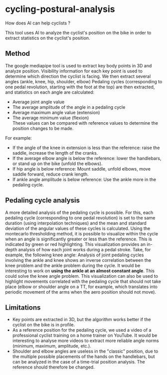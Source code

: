 # cycling-postural-analysis
How does AI can help cyclists ?

This tool uses AI to analyze the cyclist's position on the bike in order to extract statistics on the cyclist's position.  

## Method
The google mediapipe tool is used to extract key body points in 3D and analyze position. Visibility information for each key point is used to determine which direction the cyclist is facing.
We then extract several angles (ankle, knee, hip, shoulder, elbow)
Pedaling cycles (corresponding to one pedal revolution, starting with the foot at the top) are then extracted, and statistics on each angle are calculated:   
 - Average joint angle value  
 - The average amplitude of the angle in a pedaling cycle  
 - Average maximum angle value (extension)  
 - The average minimum value (flexion)  
These values can be compared with reference values to determine the position changes to be made.  


For example:  
 - If the angle of the knee in extension is less than the reference: raise the saddle, increase the length of the cranks.  
 - If the average elbow angle is below the reference: lower the handlebars, or stand up on the bike (unfold the elbows).  
 - If hip angle is below reference: Mount saddle, unfold elbows, move saddle forward, reduce crank length.  
 - If ankle angle amplitude is below reference: Use the ankle more in the pedaling cycle.  


## Pedaling cycle analysis
A more detailed analysis of the pedaling cycle is possible.
For this, each pedaling cycle (corresponding to one pedal revolution) is set to the same duration (using interpolation techniques) and the mean and standard deviation of the angular values of these cycles is calculated.
Using the montecarlo thresholding method, it is possible to visualize within the cycle when an angle is significantly greater or less than the reference. This is indicated by green or red highlighting. 
This visualization provides an in-depth analysis of how each joint works during a pedal stroke.
Take, for example, the following knee angle:
Analysis of joint pedaling cycles involving the ankle and knee shows an inverse correlation between the knee problem and the ankle problem during the cycle.
It would be interesting to work on __using the ankle at an almost constant angle__. This could solve the knee angle problem.
This visualization can also be used to highlight movements correlated with the pedaling cycle that should not take place (elbow or shoulder angle on a TT, for example, which translates into periodic movement of the arms when the aero position should not move).

## Limitations
 - Key points are extracted in 3D, but the algorithm works better if the cyclist on the bike is in profile.
 - As a reference position for the pedaling cycle, we used a video of a professional cyclist training on a home trainer on YouTube. It would be interesting to analyse more videos to extract more reliable angle norms (minimum, maximum, amplitude, etc.).
 - Shoulder and elbow angles are useless in the "classic" position, due to the multiple possible placements of the hands on the handlebars, but can be analyzed in the case of a time-trial position analysis. The reference should therefore be changed.
